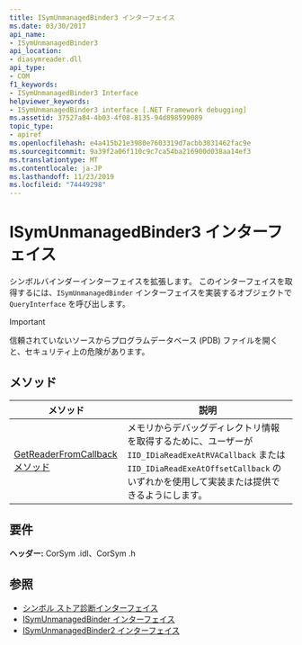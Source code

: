 ```yaml
---
title: ISymUnmanagedBinder3 インターフェイス
ms.date: 03/30/2017
api_name:
- ISymUnmanagedBinder3
api_location:
- diasymreader.dll
api_type:
- COM
f1_keywords:
- ISymUnmanagedBinder3 Interface
helpviewer_keywords:
- ISymUnmanagedBinder3 interface [.NET Framework debugging]
ms.assetid: 37527a84-4b03-4f08-8135-94d898599089
topic_type:
- apiref
ms.openlocfilehash: e4a415b21e3980e7603319d7acbb3831462fac9e
ms.sourcegitcommit: 9a39f2a06f110c9c7ca54ba216900d038aa14ef3
ms.translationtype: MT
ms.contentlocale: ja-JP
ms.lasthandoff: 11/23/2019
ms.locfileid: "74449298"
---
```

# <a name="isymunmanagedbinder3-interface"></a>ISymUnmanagedBinder3 インターフェイス
シンボルバインダーインターフェイスを拡張します。 このインターフェイスを取得するには、`ISymUnmanagedBinder` インターフェイスを実装するオブジェクトで `QueryInterface` を呼び出します。  
  
> [!IMPORTANT]
> 信頼されていないソースからプログラムデータベース (PDB) ファイルを開くと、セキュリティ上の危険があります。  
  
## <a name="methods"></a>メソッド  
  
|メソッド|説明|  
|------------|-----------------|  
|[GetReaderFromCallback メソッド](../../../../docs/framework/unmanaged-api/diagnostics/isymunmanagedbinder3-getreaderfromcallback-method.md)|メモリからデバッグディレクトリ情報を取得するために、ユーザーが `IID_IDiaReadExeAtRVACallback` または `IID_IDiaReadExeAtOffsetCallback` のいずれかを使用して実装または提供できるようにします。|  
  
## <a name="requirements"></a>要件  
 **ヘッダー:** CorSym .idl、CorSym .h  
  
## <a name="see-also"></a>参照

- [シンボル ストア診断インターフェイス](../../../../docs/framework/unmanaged-api/diagnostics/diagnostics-symbol-store-interfaces.md)
- [ISymUnmanagedBinder インターフェイス](../../../../docs/framework/unmanaged-api/diagnostics/isymunmanagedbinder-interface.md)
- [ISymUnmanagedBinder2 インターフェイス](../../../../docs/framework/unmanaged-api/diagnostics/isymunmanagedbinder2-interface.md)
